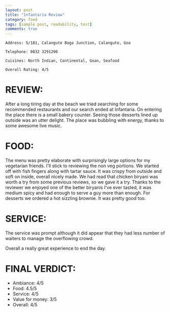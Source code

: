 ```yaml
---
layout: post
title: "Infantaria Review"
category: food
tags: [sample post, readability, test]
comments: true
---
```


    Address: 5/181, Calangute Baga Junction, Calangute, Goa

    Telephone: 0832 3291290

    Cuisines: North Indian, Continental, Goan, Seafood

    Overall Rating: 4/5


REVIEW:
======

After a long tiring day at the beach we tried searching for some recommended restaurants and our search ended at Infantaria. On entering the place there is a small bakery counter. Seeing those desserts lined up outside was an utter delight. The place was bubbling with energy, thanks to some awesome live music.

FOOD:
====
The menu was pretty elaborate with surprisingly large options for my vegetarian friends. I'll stick to reviewing the non veg portions. We started off with fish fingers along with tartar sauce. It was crispy from outside and soft on inside, overall nicely made. We had read that chicken biryani was worth a try from some previous reviews, so we gave it a try. Thanks to the reviewer we enjoyed one of the better biryanis I've ever tasted, it was medium spicy and had enough to serve a guy more than enough.
For desserts we ordered a hot sizzling brownie. It was pretty good too.

SERVICE:
========
The service was prompt although it did appear that they had less number of waiters to manage the overflowing crowd.

Overall a really great experience to end the day.

FINAL VERDICT:
=============

* Ambiance: 4/5
* Food: 4.5/5
* Service: 4/5
* Value for money: 3/5
* Overall: 4/5

